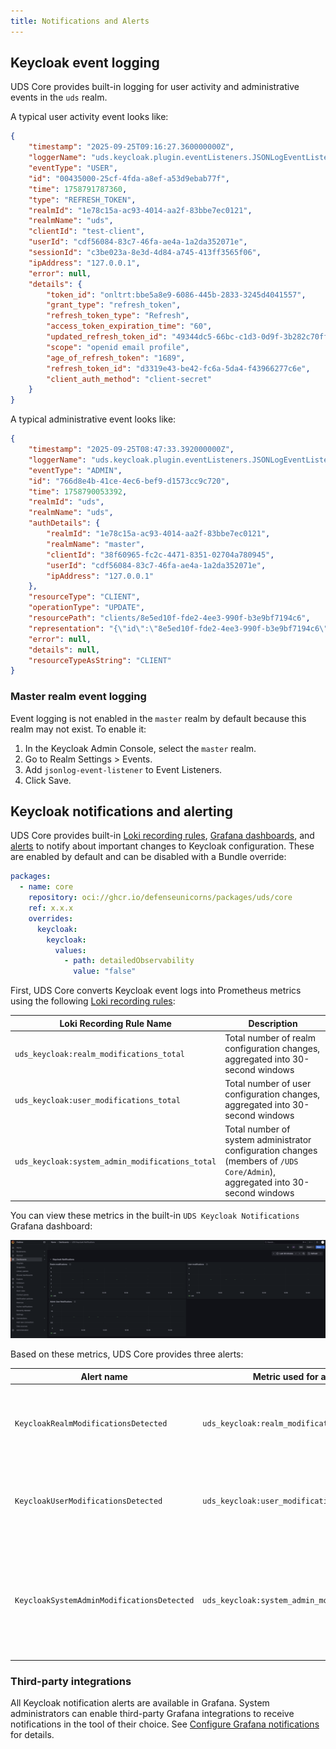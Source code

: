 ```yaml
---
title: Notifications and Alerts
---
```


## Keycloak event logging

UDS Core provides built-in logging for user activity and administrative events in the `uds` realm.

A typical user activity event looks like:

```json
{
    "timestamp": "2025-09-25T09:16:27.360000000Z",
    "loggerName": "uds.keycloak.plugin.eventListeners.JSONLogEventListenerProvider",
    "eventType": "USER",
    "id": "00435000-25cf-4fda-a8ef-a53d9ebab77f",
    "time": 1758791787360,
    "type": "REFRESH_TOKEN",
    "realmId": "1e78c15a-ac93-4014-aa2f-83bbe7ec0121",
    "realmName": "uds",
    "clientId": "test-client",
    "userId": "cdf56084-83c7-46fa-ae4a-1a2da352071e",
    "sessionId": "c3be023a-8e3d-4d84-a745-413ff3565f06",
    "ipAddress": "127.0.0.1",
    "error": null,
    "details": {
        "token_id": "onltrt:bbe5a8e9-6086-445b-2833-3245d4041557",
        "grant_type": "refresh_token",
        "refresh_token_type": "Refresh",
        "access_token_expiration_time": "60",
        "updated_refresh_token_id": "49344dc5-66bc-c1d3-0d9f-3b282c70ff54",
        "scope": "openid email profile",
        "age_of_refresh_token": "1689",
        "refresh_token_id": "d3319e43-be42-fc6a-5da4-f43966277c6e",
        "client_auth_method": "client-secret"
    }
}
```

A typical administrative event looks like:

```json
{
    "timestamp": "2025-09-25T08:47:33.392000000Z",
    "loggerName": "uds.keycloak.plugin.eventListeners.JSONLogEventListenerProvider",
    "eventType": "ADMIN",
    "id": "766d8e4b-41ce-4ec6-bef9-d1573cc9c720",
    "time": 1758790053392,
    "realmId": "uds",
    "realmName": "uds",
    "authDetails": {
        "realmId": "1e78c15a-ac93-4014-aa2f-83bbe7ec0121",
        "realmName": "master",
        "clientId": "38f60965-fc2c-4471-8351-02704a780945",
        "userId": "cdf56084-83c7-46fa-ae4a-1a2da352071e",
        "ipAddress": "127.0.0.1"
    },
    "resourceType": "CLIENT",
    "operationType": "UPDATE",
    "resourcePath": "clients/8e5ed10f-fde2-4ee3-990f-b3e9bf7194c6",
    "representation": "{\"id\":\"8e5ed10f-fde2-4ee3-990f-b3e9bf7194c6\",\"clientId\":\"test\",\"name\":\"\",\"description\":\"\",\"rootUrl\":\"\",\"adminUrl\":\"\",\"baseUrl\":\"\",\"surrogateAuthRequired\":false,\"enabled\":true,\"alwaysDisplayInConsole\":false,\"clientAuthenticatorType\":\"client-jwt\",\"secret\":\"**********\",\"redirectUris\":[\"/*\"],\"webOrigins\":[\"/*\"],\"notBefore\":0,\"bearerOnly\":false,\"consentRequired\":false,\"standardFlowEnabled\":true,\"implicitFlowEnabled\":false,\"directAccessGrantsEnabled\":false,\"serviceAccountsEnabled\":false,\"authorizationServicesEnabled\":false,\"publicClient\":false,\"frontchannelLogout\":true,\"protocol\":\"openid-connect\",\"attributes\":{\"realm_client\":\"false\",\"oidc.ciba.grant.enabled\":\"false\",\"client.secret.creation.time\":\"1758789997\",\"backchannel.logout.session.required\":\"true\",\"standard.token.exchange.enabled\":\"false\",\"oauth2.device.authorization.grant.enabled\":\"false\",\"backchannel.logout.revoke.offline.tokens\":\"false\",\"pkce.code.challenge.method\":\"\",\"login_theme\":\"\",\"display.on.consent.screen\":\"false\",\"consent.screen.text\":\"\",\"frontchannel.logout.url\":\"\",\"frontchannel.logout.session.required\":\"true\",\"use.jwks.url\":\"false\",\"token.endpoint.auth.signing.alg\":\"\",\"token.endpoint.auth.signing.max.exp\":\"\"},\"authenticationFlowBindingOverrides\":{},\"fullScopeAllowed\":true,\"nodeReRegistrationTimeout\":-1,\"defaultClientScopes\":[\"web-origins\",\"acr\",\"profile\",\"roles\",\"email\"],\"optionalClientScopes\":[\"address\",\"phone\",\"offline_access\",\"bare-groups\",\"microprofile-jwt\"],\"access\":{\"view\":true,\"configure\":true,\"manage\":true}}",
    "error": null,
    "details": null,
    "resourceTypeAsString": "CLIENT"
}
```

### Master realm event logging

Event logging is not enabled in the `master` realm by default because this realm may not exist. To enable it:

1. In the Keycloak Admin Console, select the `master` realm.
2. Go to Realm Settings > Events.
3. Add `jsonlog-event-listener` to Event Listeners.
4. Click Save.

## Keycloak notifications and alerting

UDS Core provides built-in [Loki recording rules](/reference/configuration/observability/logging-alerting/#deploying-recording-rules), [Grafana dashboards](/reference/configuration/observability/monitoring-metrics/#adding-dashboards), and [alerts](/reference/configuration/observability/logging-alerting/#deploying-alerting-rules) to notify about important changes to Keycloak configuration. These are enabled by default and can be disabled with a Bundle override:

```yaml
packages:
  - name: core
    repository: oci://ghcr.io/defenseunicorns/packages/uds/core
    ref: x.x.x
    overrides:
      keycloak:
        keycloak:
          values:
            - path: detailedObservability
              value: "false"
```

First, UDS Core converts Keycloak event logs into Prometheus metrics using the following [Loki recording rules](/reference/configuration/observability/logging-alerting/#deploying-recording-rules):

| Loki Recording Rule Name                        | Description                                                                                                                              |
|-------------------------------------------------|------------------------------------------------------------------------------------------------------------------------------------------|
| `uds_keycloak:realm_modifications_total`        | Total number of realm configuration changes, aggregated into 30-second windows                                                           |
| `uds_keycloak:user_modifications_total`         | Total number of user configuration changes, aggregated into 30-second windows                                                            |
| `uds_keycloak:system_admin_modifications_total` | Total number of system administrator configuration changes (members of `/UDS Core/Admin`), aggregated into 30-second windows            |

You can view these metrics in the built-in `UDS Keycloak Notifications` Grafana dashboard:

![Keycloak Notifications Grafana Dashboard](https://github.com/defenseunicorns/uds-core/blob/main/docs/.images/sso/keycloak-notifications-grafana.png?raw=true)

Based on these metrics, UDS Core provides three alerts:

| Alert name                                 | Metric used for alerting                        | Description                                                                                                           |
|--------------------------------------------|-------------------------------------------------|-----------------------------------------------------------------------------------------------------------------------|
| `KeycloakRealmModificationsDetected`       | `uds_keycloak:realm_modifications_total`        | Alerts on realm configuration changes within a 5-minute window                                                        |
| `KeycloakUserModificationsDetected`        | `uds_keycloak:user_modifications_total`         | Alerts on user configuration changes within a 5-minute window                                                         |
| `KeycloakSystemAdminModificationsDetected` | `uds_keycloak:system_admin_modifications_total` | Alerts on system administrator configuration changes (members of `/UDS Core/Admin` group) within a 5-minute window        |

### Third-party integrations

All Keycloak notification alerts are available in Grafana. System administrators can enable third-party Grafana integrations to receive notifications in the tool of their choice. See [Configure Grafana notifications](https://grafana.com/docs/grafana/latest/alerting/configure-notifications/) for details.